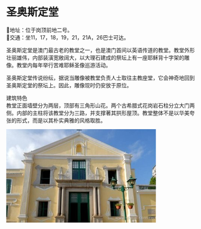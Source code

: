 # 圣奥斯定堂  
📍地址：位于岗顶前地二号。   
🚌交通：坐11，17，18，19，21，21A，26巴士可达。   
  
圣奥斯定堂是澳门最古老的教堂之一，也是澳门首间以英语传道的教堂。教堂外形壮丽雄伟，内部装潢宽敞阔大，以大理石建成的祭坛上有一座耶稣背十字架的雕像。教堂内每年举行苦难耶稣圣像巡游活动。   
  
圣奥斯定堂传说纷纭，据说当雕像被教堂负责人士取往主教座堂，它会神奇地回到圣奥斯定堂的祭坛上。因此，雕像现时仍安放于原位。   
  
建筑特色  
教堂正面墙壁分为两层，顶部有三角形山花。两个古希腊式花岗岩石柱分立大门两侧。内部的主柱将该教堂分为三路，并支撑著其拱形屋顶。教堂整体不是以华美夸张的形式，而是以其朴实典雅的风格取胜。   
  
![](https://raw.githubusercontent.com/szqq0512/Pic/main/img/202201212154967.png)  